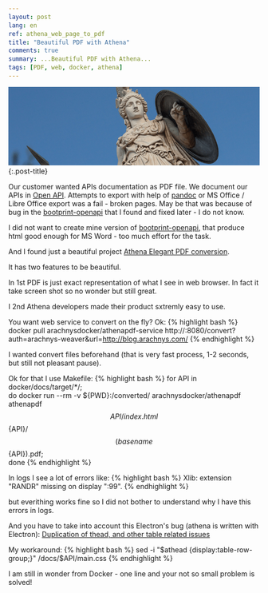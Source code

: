 ```yaml
---
layout: post
lang: en
ref: athena_web_page_to_pdf
title: "Beautiful PDF with Athena"
comments: true
summary: ...Beautiful PDF with Athena...
tags: [PDF, web, docker, athena]
---
```


![](/images/athena.png){:.post-title}

Our customer wanted APIs documentation as PDF file.
We document our APIs in [Open API](http://swagger.io/).
Attempts to export with help of [pandoc](http://pandoc.org/)
or MS Office / Libre Office export was a fail - broken pages.
May be that was because of bug in the [bootprint-openapi](https://github.com/bootprint/bootprint-openapi)
that I found and fixed later - I do not know.

I did not want to create mine version of [bootprint-openapi](https://github.com/bootprint/bootprint-openapi),
that produce html good enough for MS Word - too much effort for the task.

And I found just a beautiful project
[Athena Elegant PDF conversion](http://www.athenapdf.com/).

It has two features to be beautiful.

In 1st PDF is just exact representation of what I see in web browser.
In fact it take screen shot so no wonder but still great.

I 2nd Athena developers made their product sxtremly easy to use.

You want web service to convert on the fly? Ok:
{% highlight bash %}
docker pull arachnysdocker/athenapdf-service
http://<docker-address>:8080/convert?auth=arachnys-weaver&url=http://blog.arachnys.com/
{% endhighlight %}

I wanted convert files beforehand (that is very fast process, 1-2 seconds, but still not pleasant pause).

Ok for that I use Makefile:
{% highlight bash %}
for API in docker/docs/target/*/; \
    do docker run --rm -v ${PWD}:/converted/ arachnysdocker/athenapdf athenapdf $${API}/index.html $${API}/$$(basename $${API}).pdf; \
done
{% endhighlight %}

In logs I see a lot of errors like:
{% highlight bash %}
Xlib:  extension "RANDR" missing on display ":99".
{% endhighlight %}

but everithing works fine so I did not bother to understand why I have this errors in logs.

And you have to take into account this Electron's bug (athena is written with Electron):
[Duplication of thead, and other table related issues](https://github.com/arachnys/athenapdf/issues/68)

My workaround:
{% highlight bash %}
sed -i "\$athead {display:table-row-group;}" /docs/$API/main.css
{% endhighlight %}

I am still in wonder from Docker - one line and your not so small problem is solved!
